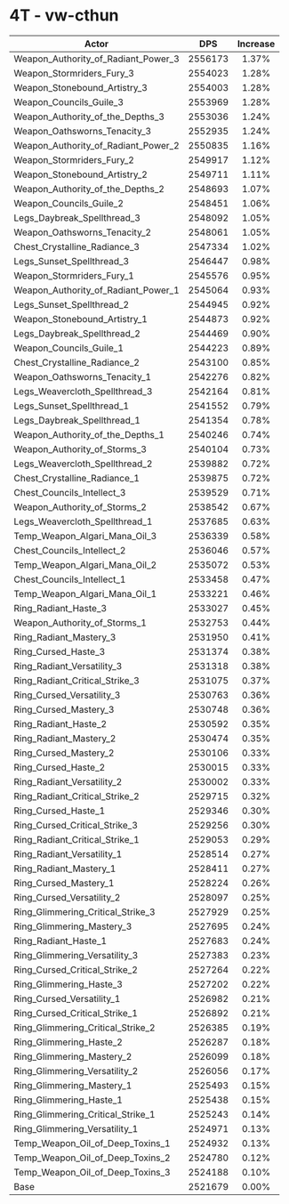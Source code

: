 # 4T - vw-cthun
| Actor | DPS | Increase |
|---|:---:|:---:|
|Weapon_Authority_of_Radiant_Power_3|2556173|1.37%|
|Weapon_Stormriders_Fury_3|2554023|1.28%|
|Weapon_Stonebound_Artistry_3|2554003|1.28%|
|Weapon_Councils_Guile_3|2553969|1.28%|
|Weapon_Authority_of_the_Depths_3|2553036|1.24%|
|Weapon_Oathsworns_Tenacity_3|2552935|1.24%|
|Weapon_Authority_of_Radiant_Power_2|2550835|1.16%|
|Weapon_Stormriders_Fury_2|2549917|1.12%|
|Weapon_Stonebound_Artistry_2|2549711|1.11%|
|Weapon_Authority_of_the_Depths_2|2548693|1.07%|
|Weapon_Councils_Guile_2|2548451|1.06%|
|Legs_Daybreak_Spellthread_3|2548092|1.05%|
|Weapon_Oathsworns_Tenacity_2|2548061|1.05%|
|Chest_Crystalline_Radiance_3|2547334|1.02%|
|Legs_Sunset_Spellthread_3|2546447|0.98%|
|Weapon_Stormriders_Fury_1|2545576|0.95%|
|Weapon_Authority_of_Radiant_Power_1|2545064|0.93%|
|Legs_Sunset_Spellthread_2|2544945|0.92%|
|Weapon_Stonebound_Artistry_1|2544873|0.92%|
|Legs_Daybreak_Spellthread_2|2544469|0.90%|
|Weapon_Councils_Guile_1|2544223|0.89%|
|Chest_Crystalline_Radiance_2|2543100|0.85%|
|Weapon_Oathsworns_Tenacity_1|2542276|0.82%|
|Legs_Weavercloth_Spellthread_3|2542164|0.81%|
|Legs_Sunset_Spellthread_1|2541552|0.79%|
|Legs_Daybreak_Spellthread_1|2541354|0.78%|
|Weapon_Authority_of_the_Depths_1|2540246|0.74%|
|Weapon_Authority_of_Storms_3|2540104|0.73%|
|Legs_Weavercloth_Spellthread_2|2539882|0.72%|
|Chest_Crystalline_Radiance_1|2539875|0.72%|
|Chest_Councils_Intellect_3|2539529|0.71%|
|Weapon_Authority_of_Storms_2|2538542|0.67%|
|Legs_Weavercloth_Spellthread_1|2537685|0.63%|
|Temp_Weapon_Algari_Mana_Oil_3|2536339|0.58%|
|Chest_Councils_Intellect_2|2536046|0.57%|
|Temp_Weapon_Algari_Mana_Oil_2|2535072|0.53%|
|Chest_Councils_Intellect_1|2533458|0.47%|
|Temp_Weapon_Algari_Mana_Oil_1|2533221|0.46%|
|Ring_Radiant_Haste_3|2533027|0.45%|
|Weapon_Authority_of_Storms_1|2532753|0.44%|
|Ring_Radiant_Mastery_3|2531950|0.41%|
|Ring_Cursed_Haste_3|2531374|0.38%|
|Ring_Radiant_Versatility_3|2531318|0.38%|
|Ring_Radiant_Critical_Strike_3|2531075|0.37%|
|Ring_Cursed_Versatility_3|2530763|0.36%|
|Ring_Cursed_Mastery_3|2530748|0.36%|
|Ring_Radiant_Haste_2|2530592|0.35%|
|Ring_Radiant_Mastery_2|2530474|0.35%|
|Ring_Cursed_Mastery_2|2530106|0.33%|
|Ring_Cursed_Haste_2|2530015|0.33%|
|Ring_Radiant_Versatility_2|2530002|0.33%|
|Ring_Radiant_Critical_Strike_2|2529715|0.32%|
|Ring_Cursed_Haste_1|2529346|0.30%|
|Ring_Cursed_Critical_Strike_3|2529256|0.30%|
|Ring_Radiant_Critical_Strike_1|2529053|0.29%|
|Ring_Radiant_Versatility_1|2528514|0.27%|
|Ring_Radiant_Mastery_1|2528411|0.27%|
|Ring_Cursed_Mastery_1|2528224|0.26%|
|Ring_Cursed_Versatility_2|2528097|0.25%|
|Ring_Glimmering_Critical_Strike_3|2527929|0.25%|
|Ring_Glimmering_Mastery_3|2527695|0.24%|
|Ring_Radiant_Haste_1|2527683|0.24%|
|Ring_Glimmering_Versatility_3|2527383|0.23%|
|Ring_Cursed_Critical_Strike_2|2527264|0.22%|
|Ring_Glimmering_Haste_3|2527202|0.22%|
|Ring_Cursed_Versatility_1|2526982|0.21%|
|Ring_Cursed_Critical_Strike_1|2526892|0.21%|
|Ring_Glimmering_Critical_Strike_2|2526385|0.19%|
|Ring_Glimmering_Haste_2|2526287|0.18%|
|Ring_Glimmering_Mastery_2|2526099|0.18%|
|Ring_Glimmering_Versatility_2|2526056|0.17%|
|Ring_Glimmering_Mastery_1|2525493|0.15%|
|Ring_Glimmering_Haste_1|2525438|0.15%|
|Ring_Glimmering_Critical_Strike_1|2525243|0.14%|
|Ring_Glimmering_Versatility_1|2524971|0.13%|
|Temp_Weapon_Oil_of_Deep_Toxins_1|2524932|0.13%|
|Temp_Weapon_Oil_of_Deep_Toxins_2|2524780|0.12%|
|Temp_Weapon_Oil_of_Deep_Toxins_3|2524188|0.10%|
|Base|2521679|0.00%|
